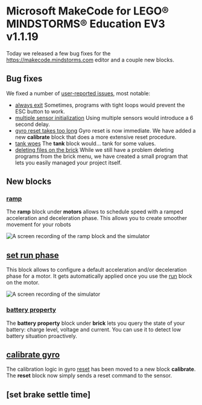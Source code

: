 # Microsoft MakeCode for LEGO® MINDSTORMS® Education EV3 v1.1.19

Today we released a few bug fixes for the https://makecode.mindstorms.com editor
and a couple new blocks.

## Bug fixes

We fixed a number of [user-reported issues](https://github.com/microsoft/pxt-ev3/issues?utf8=%E2%9C%93&q=is%3Aissue+is%3Aclosed+sort%3Aclosed), most notable: 

* [always exit](https://github.com/microsoft/pxt-ev3/issues/849) Sometimes, programs with tight loops
would prevent the ESC button to work.
* [multiple sensor initialization](https://github.com/microsoft/pxt-ev3/issues/847) Using multiple sensors would introduce a 6 second delay.
* [gyro reset takes too long](https://github.com/microsoft/pxt-ev3/issues/846) Gyro reset is now immediate. We have added a new **calibrate** block that does a more extensive reset procedure.
* [tank woes](https://github.com/microsoft/pxt-ev3/issues/844) The **tank** block would... tank for some values.
* [deleting files on the brick](https://github.com/microsoft/pxt-ev3/blob/1317da8904cdb94316aec47463208442a62e9819/docs/fll.md#why-cant-i-delete-my-program-uf2-files-from-the-brick) While we still have a problem deleting programs from the brick menu, we have created a small program that lets you easily managed your project itself.

## New blocks 

### [ramp](https://makecode.mindstorms.com/reference/motors/ramp)

The **ramp** block under **motors** allows to schedule speed with a ramped acceleration and
deceleration phase. This allows you to create smoother movement for your robots

![A screen recording of the ramp block and the simulator](/static/blog/lego/06-06-2019/ramp.gif)

## [set run phase](https://makecode.mindstorms.com/reference/motors/set-run-ramp)

This block allows to configure a default acceleration and/or deceleration phase for a motor.
It gets automatically applied once you use the [run](https://makecode.mindstorms.com/reference/motors/run) block on the motor.

![A screen recording of the simulator](/static/blog/lego/06-06-2019/set-run-phase.gif)

### [battery property](https://makecode.mindstorms.com/reference/motors/battery-property)

The **battery property** block under **brick** lets you query the state of your battery:
charge level, voltage and current. You can use it to detect low battery situation proactively.

## [calibrate gyro](https://makecode.mindstorms.com/reference/sensors/gyro/calibrate)

The calibration logic in gyro [reset](https://makecode.mindstorms.com/reference/sensors/gyro/reset)
has been moved to a new block **calibrate**. The **reset** block now simply sends a reset command to the sensor.

## [set brake settle time]